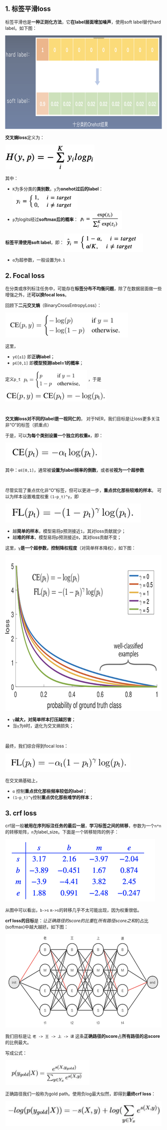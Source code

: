
## 1. 标签平滑loss
标签平滑也是**一种正则化方法**，它**在label层面增加噪声**，使用soft label替代hard label。如下图：

<img height="300" src="images/label-smooth-img.png"/>

**交叉熵loss**定义为：

<img height="80" src="images/ce-loss.png"/>

其中：
- `K`为多分类的**类别数**，`y`为**onehot过后的label**：<img height="60" src="images/ce-loss-yi.png" align="center"/>
- `p`为logits经过**softmax后的概率**：<img height="60" src="images/ce-loss-pi.png" align="center"/>

**标签平滑使用soft label**，即：<img height="60" src="images/label-smooth-loss-yi.png" align="center"/>

- `α`为超参数，一般设置为`0.1`                      

## 2. Focal loss
在分类或序列标注任务中，可能存在**标签分布不均衡问题**，除了在数据层面做一些增强之外，还**可以换focal loss**。

回顾下**二元交叉熵**（BinaryCrossEntropyLoss）：

<img height="80" src="images/bce.png"/>

这里，
  - `y∈{±1}` 即**正确label**；
  - `p∈[0,1]` 即**模型预测label=1的概率**；

定义`p_t` <img height="60" src="images/bce-pt.png" align="center"/> ，于是 <img height="40" src="images/bce-2.png" align="center"/>

<br>

**交叉熵loss对不同的label是一视同仁的**， 对于NER，我们目标是让loss更多关注非“O”的标签（抓重点）

于是，可以**为每个类别设置一个独立的权重`α`**，即：

<img height="60" src="images/ce-loss-weight.png"/>

其中：`α∈[0,1]`，通常被**设置为label频率的倒数**，或者被**视为一个超参数**

<br>

尽管实现了重点优化非“O”标签，但可以更进一步，**重点优化那些较难的样本**。
可以为样本设置难度权重 `(1−p_t)^γ`，即

<img height="60" src="images/focal-loss.png"/>

- 越**简单的样本**，模型易将p预测接近`1`，其对loss贡献就少；
- 越**难的样本**，模型易将p预测接近`0`，其对loss贡献不变；

这里，`γ`**是一个超参数，控制降权程度**（对简单样本降权），如下图：

<img height="500" src="images/focal-loss-gama.png"/>

- `γ`**越大，对简单样本打压越厉害**；
- 当`γ`为`0`时，退化为交叉熵损失；

<br>

最终，我们综合得到focal loss：

<img height="60" src="images/focal-loss-1.png"/>

在交叉熵基础上，
- `α` 控制**重点优化那些频率较低的label**；
- `(1−p_t)^γ`控制**重点优化那些难学的样本**；

## 3. crf loss
crf层一般**被用在序列标注任务的最后一层**，**学习标签之间的转移**，参数为一个`n*n`的转移矩阵，`n`为label_size。下面是一个转移矩阵的例子：

<img height="200" src="images/crf-trans-matrix.png"/>

从图中可以看出，`b->s` `m->s`的转移几乎不太可能出现，因为权重很低。

**crf loss的目标**是：*让正确路径的score的比重*在*所有路径score之和*的占比(softmax)中越大越好。如下图：

<img height="300" src="images/viterbi.png"/>

我们目标是让 `老 -> 王 -> 上 -> 课` 这条**正确路径的score**占**所有路径的总score**的比例最大。

写成公式：

<img height="80" src="images/crf-loss-p.png"/>

正确路径我们一般称为gold path。使用负log最大似然，即得到**最终crf loss**：

<img height="80" src="images/crf-loss.png"/>